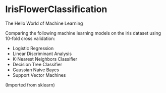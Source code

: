 # IrisFlowerClassification

The Hello World of Machine Learning

Comparing the following machine learning models on the iris dataset using 10-fold cross validation:

* Logistic Regression
* Linear Discriminant Analysis
* K-Nearest Neighbors Classifier 
* Decision Tree Classifier
* Gaussian Naive Bayes
* Support Vector Machines

(Imported from sklearn)